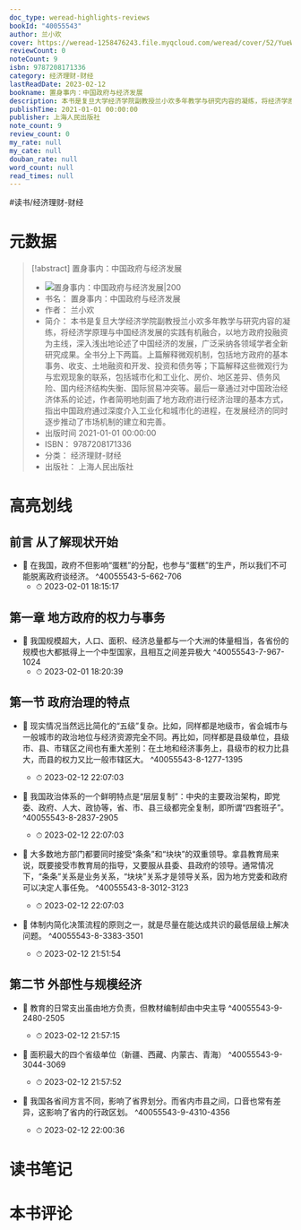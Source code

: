 ```yaml
---
doc_type: weread-highlights-reviews
bookId: "40055543"
author: 兰小欢
cover: https://weread-1258476243.file.myqcloud.com/weread/cover/52/YueWen_40055543/t7_YueWen_40055543.jpg
reviewCount: 0
noteCount: 9
isbn: 9787208171336
category: 经济理财-财经
lastReadDate: 2023-02-12
bookname: 置身事内：中国政府与经济发展
description: 本书是复旦大学经济学院副教授兰小欢多年教学与研究内容的凝练，将经济学原理与中国经济发展的实践有机融合，以地方政府投融资为主线，深入浅出地论述了中国经济的发展，广泛采纳各领域学者全新研究成果。全书分上下两篇。上篇解释微观机制，包括地方政府的基本事务、收支、土地融资和开发、投资和债务等；下篇解释这些微观行为与宏观现象的联系，包括城市化和工业化、房价、地区差异、债务风险、国内经济结构失衡、国际贸易冲突等。最后一章通过对中国政治经济体系的论述，作者简明地刻画了地方政府进行经济治理的基本方式，指出中国政府通过深度介入工业化和城市化的进程，在发展经济的同时逐步推动了市场机制的建立和完善。
publishTime: 2021-01-01 00:00:00
publisher: 上海人民出版社
note_count: 9
review_count: 0
my_rate: null
my_cate: null
douban_rate: null
word_count: null
read_times: null
---
```


#读书/经济理财-财经

# 元数据
> [!abstract] 置身事内：中国政府与经济发展
> - ![ 置身事内：中国政府与经济发展|200](https://weread-1258476243.file.myqcloud.com/weread/cover/52/YueWen_40055543/t7_YueWen_40055543.jpg)
> - 书名： 置身事内：中国政府与经济发展
> - 作者： 兰小欢
> - 简介： 本书是复旦大学经济学院副教授兰小欢多年教学与研究内容的凝练，将经济学原理与中国经济发展的实践有机融合，以地方政府投融资为主线，深入浅出地论述了中国经济的发展，广泛采纳各领域学者全新研究成果。全书分上下两篇。上篇解释微观机制，包括地方政府的基本事务、收支、土地融资和开发、投资和债务等；下篇解释这些微观行为与宏观现象的联系，包括城市化和工业化、房价、地区差异、债务风险、国内经济结构失衡、国际贸易冲突等。最后一章通过对中国政治经济体系的论述，作者简明地刻画了地方政府进行经济治理的基本方式，指出中国政府通过深度介入工业化和城市化的进程，在发展经济的同时逐步推动了市场机制的建立和完善。
> - 出版时间 2021-01-01 00:00:00
> - ISBN： 9787208171336
> - 分类： 经济理财-财经
> - 出版社： 上海人民出版社

# 高亮划线

## 前言 从了解现状开始


- 📌 在我国，政府不但影响“蛋糕”的分配，也参与“蛋糕”的生产，所以我们不可能脱离政府谈经济。 ^40055543-5-662-706
    - ⏱ 2023-02-01 18:15:17 
## 第一章 地方政府的权力与事务


- 📌 我国规模超大，人口、面积、经济总量都与一个大洲的体量相当，各省份的规模也大都抵得上一个中型国家，且相互之间差异极大 ^40055543-7-967-1024
    - ⏱ 2023-02-01 18:20:39 
## 第一节 政府治理的特点


- 📌 现实情况当然远比简化的“五级”复杂。比如，同样都是地级市，省会城市与一般城市的政治地位与经济资源完全不同。再比如，同样都是县级单位，县级市、县、市辖区之间也有重大差别：在土地和经济事务上，县级市的权力比县大，而县的权力又比一般市辖区大。 ^40055543-8-1277-1395
    - ⏱ 2023-02-12 22:07:03 

- 📌 我国政治体系的一个鲜明特点是“层层复制”：中央的主要政治架构，即党委、政府、人大、政协等，省、市、县三级都完全复制，即所谓“四套班子”。 ^40055543-8-2837-2905
    - ⏱ 2023-02-12 22:07:03 

- 📌 大多数地方部门都要同时接受“条条”和“块块”的双重领导。拿县教育局来说，既要接受市教育局的指导，又要服从县委、县政府的领导。通常情况下，“条条”关系是业务关系，“块块”关系才是领导关系，因为地方党委和政府可以决定人事任免。 ^40055543-8-3012-3123
    - ⏱ 2023-02-12 22:07:03 

- 📌 体制内简化决策流程的原则之一，就是尽量在能达成共识的最低层级上解决问题。 ^40055543-8-3383-3501
    - ⏱ 2023-02-12 21:51:54 
## 第二节 外部性与规模经济


- 📌 教育的日常支出虽由地方负责，但教材编制却由中央主导 ^40055543-9-2480-2505
    - ⏱ 2023-02-12 21:57:15 

- 📌 面积最大的四个省级单位（新疆、西藏、内蒙古、青海） ^40055543-9-3044-3069
    - ⏱ 2023-02-12 21:57:52 

- 📌 我国各省间方言不同，影响了省界划分。而省内市县之间，口音也常有差异，这影响了省内的行政区划。 ^40055543-9-4310-4356
    - ⏱ 2023-02-12 22:00:36 
# 读书笔记

# 本书评论
